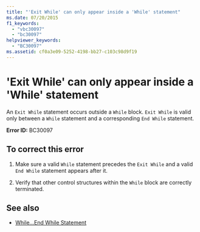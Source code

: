 ```yaml
---
title: "'Exit While' can only appear inside a 'While' statement"
ms.date: 07/20/2015
f1_keywords: 
  - "vbc30097"
  - "bc30097"
helpviewer_keywords: 
  - "BC30097"
ms.assetid: cf0a3e09-5252-4198-bb27-c103c98d9f19
---
```

# 'Exit While' can only appear inside a 'While' statement
An `Exit While` statement occurs outside a `While` block. `Exit While` is valid only between a `While` statement and a corresponding `End While` statement.  
  
 **Error ID:** BC30097  
  
## To correct this error  
  
1. Make sure a valid `While` statement precedes the `Exit While` and a valid `End While` statement appears after it.  
  
2. Verify that other control structures within the `While` block are correctly terminated.  
  
## See also

- [While...End While Statement](../../visual-basic/language-reference/statements/while-end-while-statement.md)
